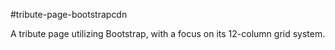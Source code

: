#tribute-page-bootstrapcdn

A tribute page utilizing Bootstrap, with a focus on its 12-column grid system. 

